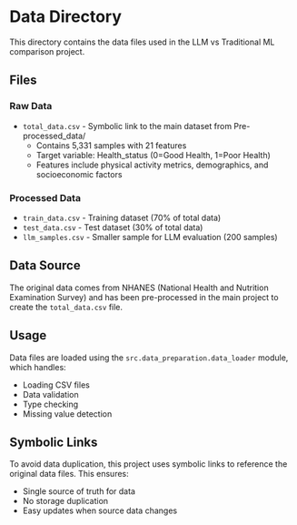 # Data Directory

This directory contains the data files used in the LLM vs Traditional ML comparison project.

## Files

### Raw Data
- `total_data.csv` - Symbolic link to the main dataset from Pre-processed_data/
  - Contains 5,331 samples with 21 features
  - Target variable: Health_status (0=Good Health, 1=Poor Health)
  - Features include physical activity metrics, demographics, and socioeconomic factors

### Processed Data
- `train_data.csv` - Training dataset (70% of total data)
- `test_data.csv` - Test dataset (30% of total data)
- `llm_samples.csv` - Smaller sample for LLM evaluation (200 samples)

## Data Source
The original data comes from NHANES (National Health and Nutrition Examination Survey) and has been pre-processed in the main project to create the `total_data.csv` file.

## Usage
Data files are loaded using the `src.data_preparation.data_loader` module, which handles:
- Loading CSV files
- Data validation
- Type checking
- Missing value detection

## Symbolic Links
To avoid data duplication, this project uses symbolic links to reference the original data files. This ensures:
- Single source of truth for data
- No storage duplication
- Easy updates when source data changes
